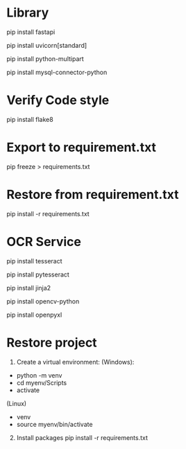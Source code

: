 # Library
pip install fastapi

pip install uvicorn[standard]

pip install python-multipart

pip install mysql-connector-python

# Verify Code style
pip install flake8

# Export to requirement.txt
pip freeze > requirements.txt

# Restore from requirement.txt
pip install -r requirements.txt

# OCR Service

pip install tesseract

pip install pytesseract

pip install jinja2

pip install opencv-python

pip install openpyxl

# Restore project

1. Create a virtual environment:
(Windows):
+ python -m venv <myenv>
+ cd myenv/Scripts
+ activate

(Linux)

+ venv <myenv>
+ source myenv/bin/activate

2. Install packages
pip install -r requirements.txt